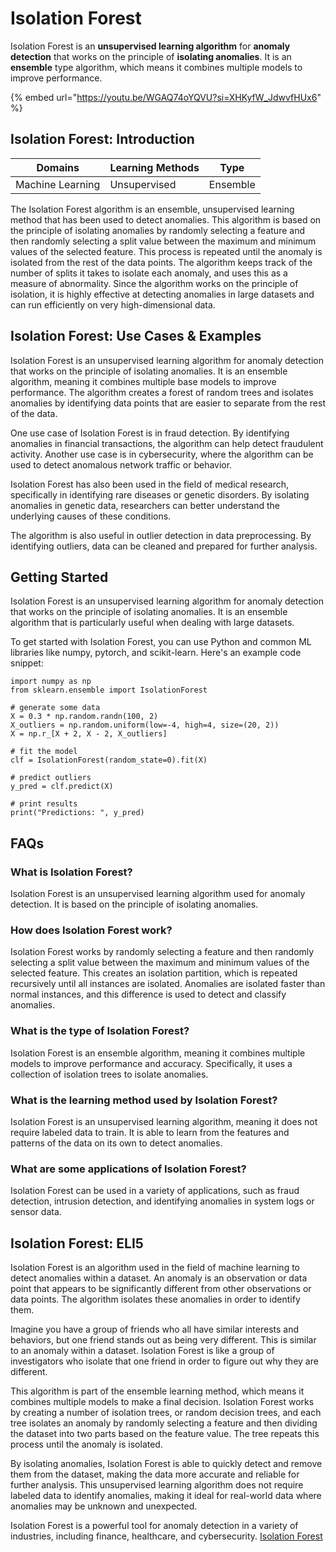 # Isolation Forest

Isolation Forest is an **unsupervised learning algorithm** for **anomaly detection** that works on the principle of **isolating anomalies**. It is an **ensemble** type algorithm, which means it combines multiple models to improve performance.

{% embed url="https://youtu.be/WGAQ74oYQVU?si=XHKyfW_JdwvfHUx6" %}

## Isolation Forest: Introduction

| Domains          | Learning Methods | Type     |
| ---------------- | ---------------- | -------- |
| Machine Learning | Unsupervised     | Ensemble |

The Isolation Forest algorithm is an ensemble, unsupervised learning method that has been used to detect anomalies. This algorithm is based on the principle of isolating anomalies by randomly selecting a feature and then randomly selecting a split value between the maximum and minimum values of the selected feature. This process is repeated until the anomaly is isolated from the rest of the data points. The algorithm keeps track of the number of splits it takes to isolate each anomaly, and uses this as a measure of abnormality. Since the algorithm works on the principle of isolation, it is highly effective at detecting anomalies in large datasets and can run efficiently on very high-dimensional data.

## Isolation Forest: Use Cases & Examples

Isolation Forest is an unsupervised learning algorithm for anomaly detection that works on the principle of isolating anomalies. It is an ensemble algorithm, meaning it combines multiple base models to improve performance. The algorithm creates a forest of random trees and isolates anomalies by identifying data points that are easier to separate from the rest of the data.

One use case of Isolation Forest is in fraud detection. By identifying anomalies in financial transactions, the algorithm can help detect fraudulent activity. Another use case is in cybersecurity, where the algorithm can be used to detect anomalous network traffic or behavior.

Isolation Forest has also been used in the field of medical research, specifically in identifying rare diseases or genetic disorders. By isolating anomalies in genetic data, researchers can better understand the underlying causes of these conditions.

The algorithm is also useful in outlier detection in data preprocessing. By identifying outliers, data can be cleaned and prepared for further analysis.

## Getting Started

Isolation Forest is an unsupervised learning algorithm for anomaly detection that works on the principle of isolating anomalies. It is an ensemble algorithm that is particularly useful when dealing with large datasets.

To get started with Isolation Forest, you can use Python and common ML libraries like numpy, pytorch, and scikit-learn. Here's an example code snippet:

```
import numpy as np
from sklearn.ensemble import IsolationForest

# generate some data
X = 0.3 * np.random.randn(100, 2)
X_outliers = np.random.uniform(low=-4, high=4, size=(20, 2))
X = np.r_[X + 2, X - 2, X_outliers]

# fit the model
clf = IsolationForest(random_state=0).fit(X)

# predict outliers
y_pred = clf.predict(X)

# print results
print("Predictions: ", y_pred)

```

## FAQs

### What is Isolation Forest?

Isolation Forest is an unsupervised learning algorithm used for anomaly detection. It is based on the principle of isolating anomalies.

### How does Isolation Forest work?

Isolation Forest works by randomly selecting a feature and then randomly selecting a split value between the maximum and minimum values of the selected feature. This creates an isolation partition, which is repeated recursively until all instances are isolated. Anomalies are isolated faster than normal instances, and this difference is used to detect and classify anomalies.

### What is the type of Isolation Forest?

Isolation Forest is an ensemble algorithm, meaning it combines multiple models to improve performance and accuracy. Specifically, it uses a collection of isolation trees to isolate anomalies.

### What is the learning method used by Isolation Forest?

Isolation Forest is an unsupervised learning algorithm, meaning it does not require labeled data to train. It is able to learn from the features and patterns of the data on its own to detect anomalies.

### What are some applications of Isolation Forest?

Isolation Forest can be used in a variety of applications, such as fraud detection, intrusion detection, and identifying anomalies in system logs or sensor data.

## Isolation Forest: ELI5

Isolation Forest is an algorithm used in the field of machine learning to detect anomalies within a dataset. An anomaly is an observation or data point that appears to be significantly different from other observations or data points. The algorithm isolates these anomalies in order to identify them.

Imagine you have a group of friends who all have similar interests and behaviors, but one friend stands out as being very different. This is similar to an anomaly within a dataset. Isolation Forest is like a group of investigators who isolate that one friend in order to figure out why they are different.

This algorithm is part of the ensemble learning method, which means it combines multiple models to make a final decision. Isolation Forest works by creating a number of isolation trees, or random decision trees, and each tree isolates an anomaly by randomly selecting a feature and then dividing the dataset into two parts based on the feature value. The tree repeats this process until the anomaly is isolated.

By isolating anomalies, Isolation Forest is able to quickly detect and remove them from the dataset, making the data more accurate and reliable for further analysis. This unsupervised learning algorithm does not require labeled data to identify anomalies, making it ideal for real-world data where anomalies may be unknown and unexpected.

Isolation Forest is a powerful tool for anomaly detection in a variety of industries, including finance, healthcare, and cybersecurity. [Isolation Forest](https://serp.ai/isolation-forest/)
